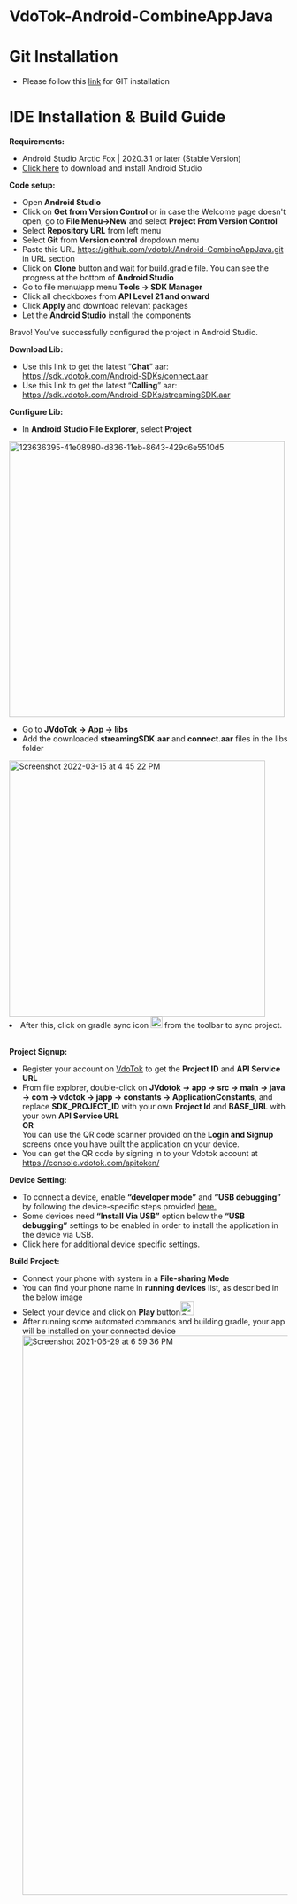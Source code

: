 VdoTok-Android-CombineAppJava
===================
Git Installation
==============================
* Please follow this [link](https://git-scm.com/book/en/v2/Getting-Started-Installing-Git) for GIT installation

IDE Installation & Build Guide
==============================
<b>Requirements:</b>
* Android Studio Arctic Fox | 2020.3.1 or later (Stable Version)
* [Click here](https://developer.android.com/studio?gclid=Cj0KCQjwhr2FBhDbARIsACjwLo2fEHdB3l3eqRlhIvySYNx1-3XjDmuX1eSCbaCI7zU8FKHFkGBcVyMaAtSjEALw_wcB&gclsrc=aw.ds#downloads) to download and install Android Studio

<b>Code setup:</b>
* Open <b>Android Studio</b>
* Click on <b>Get from Version Control</b> or in case the Welcome page doesn't open, go to <b>File Menu->New</b> and select <b>Project From Version Control</b>
* Select <b>Repository URL</b> from left menu
* Select <b>Git</b> from <b>Version control</b> dropdown menu
* Paste this URL https://github.com/vdotok/Android-CombineAppJava.git in URL section
* Click on <b>Clone</b> button and wait for build.gradle file. You can see the progress at the bottom of <b>Android Studio</b>
* Go to file menu/app menu <b>Tools -> SDK Manager</b>
* Click all checkboxes from <b>API Level 21 and onward</b>
* Click <b>Apply</b> and download relevant packages 
* Let the <b>Android Studio</b> install the components

Bravo! You’ve successfully configured the project in Android Studio.

<b>Download Lib:</b>
* Use this link to get the latest “<b>Chat</b>” aar: https://sdk.vdotok.com/Android-SDKs/connect.aar
* Use this link to get the latest “<b>Calling</b>” aar: https://sdk.vdotok.com/Android-SDKs/streamingSDK.aar

<b>Configure Lib:</b>
* In <b> Android Studio File Explorer</b>, select <b>Project</b>
<img width="498" alt="123636395-41e08980-d836-11eb-8643-429d6e5510d5" src="https://user-images.githubusercontent.com/86282129/123811571-cb628b00-d90c-11eb-9584-b5a8f12957dc.png">

* Go to <b>JVdoTok -> App -> libs</b>
* Add the downloaded <b>streamingSDK.aar</b> and <b>connect.aar</b> files in the libs folder
<img width="463" alt="Screenshot 2022-03-15 at 4 45 22 PM" src="https://user-images.githubusercontent.com/91589156/158371707-79ee2a8c-d8ed-4823-9d23-9802eb10e3eb.png">

<li> After this, click on gradle sync icon <img width="21" alt="Screenshot 2021-12-02 at 4 43 51 PM" src="https://user-images.githubusercontent.com/88875529/144415902-78883f01-f5be-4f99-a6e3-d9ea44a71936.png"> from the toolbar to sync project.</li></br>

<b>Project Signup:</b>
* Register your account on [VdoTok](https://www.vdotok.com/) to get the <b>Project ID</b> and <b>API Service URL</b>
* From file explorer, double-click on <b>JVdotok -> app -> src -> main -> java -> com -> vdotok -> japp -> constants -> ApplicationConstants</b>, and replace <b>SDK_PROJECT_ID</b> with your own <b>Project Id</b> and <b>BASE_URL</b> with your own <b>API Service URL</b><br>
<b> OR </b><br>
You can use the QR code scanner provided on the <b>Login and Signup</b> screens once you have built the application on your device.
* You can get the QR code by signing in to your Vdotok account at https://console.vdotok.com/apitoken/

<b>Device Setting:</b>
* To connect a device, enable <b>“developer mode”</b> and <b>“USB debugging”</b> by following the device-specific steps provided [here.](https://developer.android.com/studio/debug/dev-options)
* Some devices need <b>“Install Via USB”</b> option below the <b>“USB debugging”</b> settings to be enabled in order to install the application in the device via USB.
* Click [here](https://support.mobiledit.com/portal/en/kb/articles/how-to-enable-usb-debugging) for additional device specific settings.

<b>Build Project:</b>
* Connect your phone with system in a <b>File-sharing Mode</b>
* You can find your phone name in <b>running devices</b> list, as described in the below image
* Select your device and click on <b>Play</b> button<img width="24" alt="Screenshot 2021-09-21 at 1 19 15 PM" src="https://user-images.githubusercontent.com/86282129/134136764-72c0f47e-6ecb-4c62-a562-804b68042fe5.png">
* After running some automated commands and building gradle, your app will be installed on your connected device
  <img width="1012" alt="Screenshot 2021-06-29 at 6 59 36 PM" src="https://user-images.githubusercontent.com/86282129/123811062-5bec9b80-d90c-11eb-96e1-ee50dee125c5.png">
